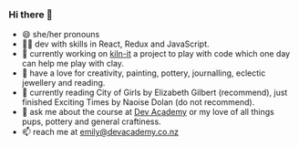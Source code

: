 ### Hi there 👋

- 😄 she/her pronouns
- 🧚🏼 dev with skills in React, Redux and JavaScript.
- 🔭 currently working on [kiln-it](https://github.com/emilyparkes/kiln-it) a project to play with code which one day can help me play with clay.
- 🎨 have a love for creativity, painting, pottery, journalling, eclectic jewellery and reading.
- 📖 currently reading City of Girls by Elizabeth Gilbert (recommend), just finished Exciting Times by Naoise Dolan (do not recommend).
- 💬 ask me about the course at [Dev Academy](https://devacademy.co.nz/) or my love of all things pups, pottery and general craftiness. 
- 📫 reach me at emily@devacademy.co.nz

